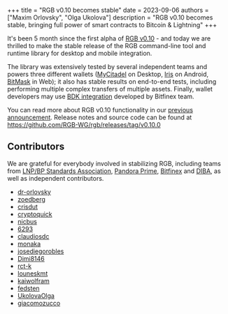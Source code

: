 +++
title = "RGB v0.10 becomes stable"
date = 2023-09-06
authors = ["Maxim Orlovsky", "Olga Ukolova"]
description = "RGB v0.10 becomes stable, bringing full power of smart contracts to Bitcoin & Lightning"
+++

It's been 5 month since the first alpha of [RGB v0.10] - and today we are
thrilled to make the stable release of the RGB command-line tool and runtime 
library for desktop and mobile integration.

The library was extensively tested by several independent teams and powers
three different wallets ([MyCitadel] on Desktop, [Iris] on Android, [BitMask] in
Web); it also has stable results on end-to-end tests, including performing
multiple complex transfers of multiple assets. Finally, wallet developers may
use [BDK integration](https://github.com/RGB-Tools/) developed by Bitfinex team. 

You can read more about RGB v0.10 functionality in our [previous announcement][RGB v0.10].
Release notes and source code can be found at 
<https://github.com/RGB-WG/rgb/releases/tag/v0.10.0>

Contributors
------------

We are grateful for everybody involved in stabilizing RGB, including teams
from [LNP/BP Standards Association][lnpbp], [Pandora Prime][pandora],
[Bitfinex] and [DIBA], as well as independent contributors.

* [dr-orlovsky](https://github.com/dr-orlovsky)
* [zoedberg](https://github.com/zoedberg)
* [crisdut](https://github.com/crisdut)
* [cryptoquick](https://github.com/cryptoquick)
* [nicbus](https://github.com/nicbus)
* [6293](https://github.com/6293)
* [claudiosdc](https://github.com/claudiosdc)
* [monaka](https://github.com/monaka)
* [josediegorobles](https://github.com/josediegorobles)
* [Dimi8146](https://github.com/Dimi8146)
* [rct-k](https://github.com/rct-k)
* [louneskmt](https://github.com/louneskmt)
* [kaiwolfram](https://github.com/kaiwolfram)
* [fedsten](https://github.com/fedsten)
* [UkolovaOlga](https://github.com/UkolovaOlga)
* [giacomozucco](https://github.com/giacomozucco)

[RGB v0.10]: /blog/release-v0.10
[MyCitadel]: https://mycitadel.io
[Iris]: https://iriswallet.com
[BitMask]: https://bitmask.app
[lnpbp]: https://www.lnp-bp.org
[pandora]: https://pandoraprime.ch
[Bitfinex]: https://bitfinex.com
[DIBA]: https://diba.io
